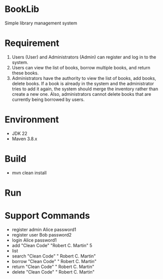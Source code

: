 # BookLib
Simple library management system

# Requirement
1. Users (User) and Administrators (Admin) can register and log in to the system.
2. Users can view the list of books, borrow multiple books, and return these books.
3. Administrators have the authority to view the list of books, add books, delete
   books. If a book is already in the system and the administrator tries to add it
   again, the system should merge the inventory rather than create a new one. Also,
   administrators cannot delete books that are currently being borrowed by users.

# Environment
- JDK 22
- Maven 3.8.x

# Build
- mvn clean install

# Run
 
# Support Commands
- register admin Alice password1
- register user Bob password2
- login Alice password1
- add "Clean Code" "Robert C. Martin" 5
- list
- search "Clean Code" " Robert C. Martin"
- borrow "Clean Code" " Robert C. Martin"
- return "Clean Code" " Robert C. Martin"
- delete "Clean Code" " Robert C. Martin"